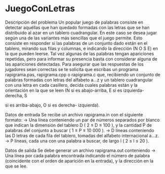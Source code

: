 # JuegoConLetras

Descripción del problema
Un popular juego de palabras consiste
en detectar aquéllas que han quedado
formadas con las letras que se han
distribuido al azar en un tablero
cuadrangular.
En este caso se desea jugar según una
de las variantes más sencillas que el juego
permite. Esto consiste en responder si las
palabras de un conjunto dado están en el
tablero, mirando sus filas y columnas, e
indicando la dirección (N O S E) en la que
pueden leerse. Tal vez algunas de las
palabras tengan apariciones repetidas,
pero para informar su presencia basta con
considerar alguna de las apariciones
detectadas.
Para asegurar que las respuestas de los
jugadores sean correctas se te solicita que
escribas un programa rapigrama.pas,
rapigrama.cpp o rapigrama.c que,
recibiendo un conjunto de palabras
formadas con letras del alfabeto a...z y un
tablero cuadrangular con una letra en cada
casillero, decida cuales palabras están y la
orientación en la que se leen (N si es
abajo-arriba, E si es izquierda- derecha, S

si es arriba-abajo, O si es derecha-
izquierda).

Datos de entrada
Se recibe un archivo rapigrama.in
con el siguiente formato:
-> Una línea conteniendo un par de
números separados por blanco que indican
la dimensión del tablero D ( 2 ≤ D ≤ 100 ),
y la cantidad P de palabras del conjunto a
buscar ( 1 ≤ P ≤ 10 000 ).
-> D líneas conteniendo las D letras de
cada fila del tablero, tomadas del alfabeto
internacional a...z.
-> P líneas, cada una con una palabra a
buscar, de largo l ( 2 ≤ l ≤ 20 ).

Datos de salida
Se debe generar un archivo
rapigrama.out conteniendo
-> Una línea por cada palabra encontrada
indicando el número de palabra
(coincidente con el orden de aparición
en la entrada), y la dirección en la que
se lee.
